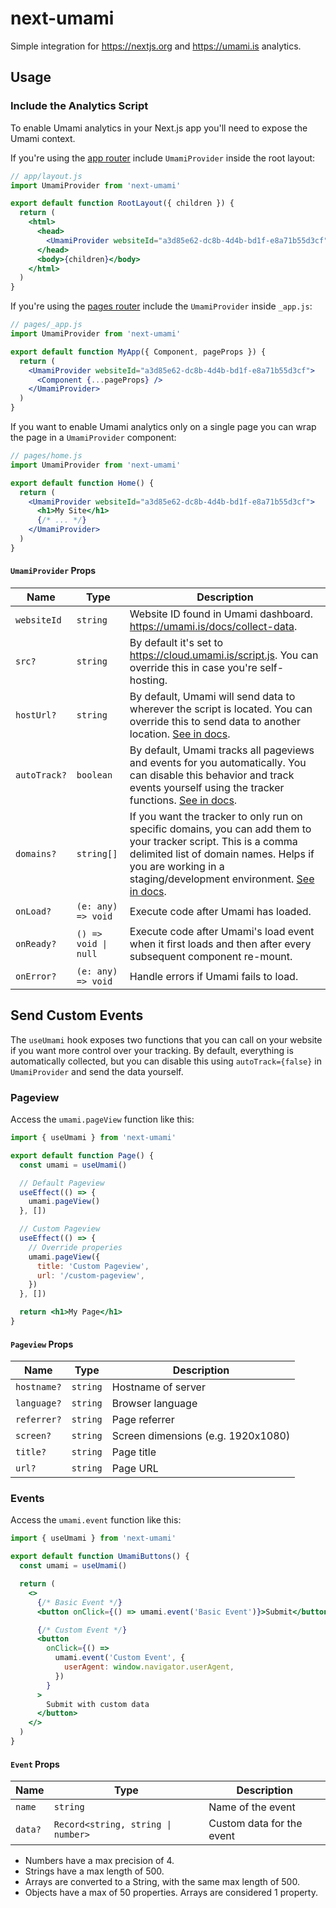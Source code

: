# next-umami

Simple integration for https://nextjs.org and https://umami.is analytics.

## Usage

### Include the Analytics Script

To enable Umami analytics in your Next.js app you'll need to expose the Umami context.

If you're using the [app router](https://nextjs.org/docs/getting-started/project-structure#app-routing-conventions) include `UmamiProvider` inside the root layout:

```jsx
// app/layout.js
import UmamiProvider from 'next-umami'

export default function RootLayout({ children }) {
  return (
    <html>
      <head>
        <UmamiProvider websiteId="a3d85e62-dc8b-4d4b-bd1f-e8a71b55d3cf" />
      </head>
      <body>{children}</body>
    </html>
  )
}
```

If you're using the [pages router](https://nextjs.org/docs/getting-started/project-structure#pages-routing-conventions) include the `UmamiProvider` inside `_app.js`:

```jsx
// pages/_app.js
import UmamiProvider from 'next-umami'

export default function MyApp({ Component, pageProps }) {
  return (
    <UmamiProvider websiteId="a3d85e62-dc8b-4d4b-bd1f-e8a71b55d3cf">
      <Component {...pageProps} />
    </UmamiProvider>
  )
}
```

If you want to enable Umami analytics only on a single page you can wrap the page in a `UmamiProvider` component:

```jsx
// pages/home.js
import UmamiProvider from 'next-umami'

export default function Home() {
  return (
    <UmamiProvider websiteId="a3d85e62-dc8b-4d4b-bd1f-e8a71b55d3cf">
      <h1>My Site</h1>
      {/* ... */}
    </UmamiProvider>
  )
}
```

#### `UmamiProvider` Props

| Name         | Type                 | Description                                                                                                                                                                                                                                                                               |
| ------------ | -------------------- | ----------------------------------------------------------------------------------------------------------------------------------------------------------------------------------------------------------------------------------------------------------------------------------------- |
| `websiteId`  | `string`             | Website ID found in Umami dashboard. https://umami.is/docs/collect-data.                                                                                                                                                                                                                  |
| `src?`       | `string`             | By default it's set to https://cloud.umami.is/script.js. You can override this in case you're self-hosting.                                                                                                                                                                               |
| `hostUrl?`   | `string`             | By default, Umami will send data to wherever the script is located. You can override this to send data to another location. [See in docs](https://umami.is/docs/tracker-configuration#data-host-url).                                                                                     |
| `autoTrack?` | `boolean`            | By default, Umami tracks all pageviews and events for you automatically. You can disable this behavior and track events yourself using the tracker functions. [See in docs](https://umami.is/docs/tracker-configuration#data-auto-track).                                                 |
| `domains?`   | `string[]`           | If you want the tracker to only run on specific domains, you can add them to your tracker script. This is a comma delimited list of domain names. Helps if you are working in a staging/development environment. [See in docs](https://umami.is/docs/tracker-configuration#data-domains). |
| `onLoad?`    | `(e: any) => void`   | Execute code after Umami has loaded.                                                                                                                                                                                                                                                      |
| `onReady?`   | `() => void \| null` | Execute code after Umami's load event when it first loads and then after every subsequent component re-mount.                                                                                                                                                                             |
| `onError?`   | `(e: any) => void`   | Handle errors if Umami fails to load.                                                                                                                                                                                                                                                     |

## Send Custom Events

The `useUmami` hook exposes two functions that you can call on your website if you want more control over your tracking.
By default, everything is automatically collected, but you can disable this using `autoTrack={false}` in `UmamiProvider` and send the data yourself.

### Pageview

Access the `umami.pageView` function like this:

```jsx
import { useUmami } from 'next-umami'

export default function Page() {
  const umami = useUmami()

  // Default Pageview
  useEffect(() => {
    umami.pageView()
  }, [])

  // Custom Pageview
  useEffect(() => {
    // Override properies
    umami.pageView({
      title: 'Custom Pageview',
      url: '/custom-pageview',
    })
  }, [])

  return <h1>My Page</h1>
}
```

#### `Pageview` Props

| Name        | Type     | Description                        |
| ----------- | -------- | ---------------------------------- |
| `hostname?` | `string` | Hostname of server                 |
| `language?` | `string` | Browser language                   |
| `referrer?` | `string` | Page referrer                      |
| `screen?`   | `string` | Screen dimensions (e.g. 1920x1080) |
| `title?`    | `string` | Page title                         |
| `url?`      | `string` | Page URL                           |

### Events

Access the `umami.event` function like this:

```jsx
import { useUmami } from 'next-umami'

export default function UmamiButtons() {
  const umami = useUmami()

  return (
    <>
      {/* Basic Event */}
      <button onClick={() => umami.event('Basic Event')}>Submit</button>

      {/* Custom Event */}
      <button
        onClick={() =>
          umami.event('Custom Event', {
            userAgent: window.navigator.userAgent,
          })
        }
      >
        Submit with custom data
      </button>
    </>
  )
}
```

#### `Event` Props

| Name    | Type                               | Description               |
| ------- | ---------------------------------- |---------------------------|
| `name`  | `string`                           | Name of the event         |
| `data?` | `Record<string, string \| number>` | Custom data for the event |

- Numbers have a max precision of 4.
- Strings have a max length of 500.
- Arrays are converted to a String, with the same max length of 500.
- Objects have a max of 50 properties. Arrays are considered 1 property.

